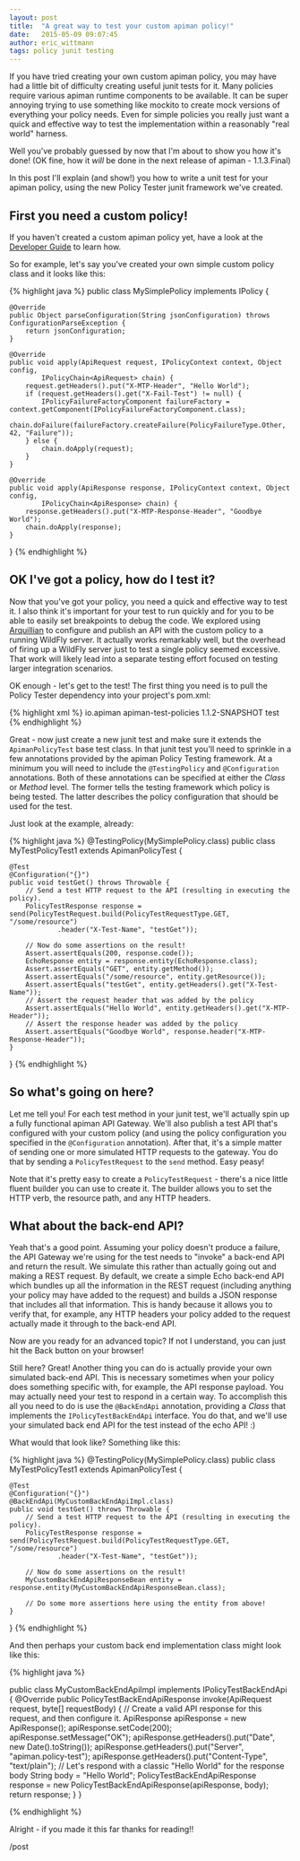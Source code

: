 ```yaml
---
layout: post
title:  "A great way to test your custom apiman policy!"
date:   2015-05-09 09:07:45
author: eric_wittmann
tags: policy junit testing
---
```


If you have tried creating your own custom apiman policy, you may have had a little bit of
difficulty creating useful junit tests for it.  Many policies require various apiman
runtime components to be available.  It can be super annoying trying to use something like
mockito to create mock versions of everything your policy needs.  Even for simple policies
you really just want a quick and effective way to test the implementation within a
reasonably "real world" harness.

Well you've probably guessed by now that I'm about to show you how it's done!  (OK fine,
how it *will* be done in the next release of apiman - 1.1.3.Final)

<!--more-->

In this post I'll explain (and show!) you how to write a unit test for your apiman
policy, using the new Policy Tester junit framework we've created.  

## First you need a custom policy!

If you haven't created a custom apiman policy yet, have a look at the
[Developer Guide](https://www.apiman.io/latest/developer-guide.html#_plugins) to
learn how.

So for example, let's say you've created your own simple custom policy class and it
looks like this:

{% highlight java %}
public class MySimplePolicy implements IPolicy {

    @Override
    public Object parseConfiguration(String jsonConfiguration) throws ConfigurationParseException {
        return jsonConfiguration;
    }

    @Override
    public void apply(ApiRequest request, IPolicyContext context, Object config,
            IPolicyChain<ApiRequest> chain) {
        request.getHeaders().put("X-MTP-Header", "Hello World");
        if (request.getHeaders().get("X-Fail-Test") != null) {
            IPolicyFailureFactoryComponent failureFactory = context.getComponent(IPolicyFailureFactoryComponent.class);
            chain.doFailure(failureFactory.createFailure(PolicyFailureType.Other, 42, "Failure"));
        } else {
            chain.doApply(request);
        }
    }

    @Override
    public void apply(ApiResponse response, IPolicyContext context, Object config,
            IPolicyChain<ApiResponse> chain) {
        response.getHeaders().put("X-MTP-Response-Header", "Goodbye World");
        chain.doApply(response);
    }
}
{% endhighlight %}

## OK I've got a policy, how do I test it?

Now that you've got your policy, you need a quick and effective way to test it.  I also
think it's important for your test to run quickly and for you to be able to easily set
breakpoints to debug the code.  We explored using [Arquillian](https://arquillian.org/)
to configure and publish an API with the custom policy to a running WildFly server.
It actually works remarkably well, but the overhead of firing up a WildFly server just
to test a single policy seemed excessive.  That work will likely lead into a separate
testing effort focused on testing larger integration scenarios.

OK enough - let's get to the test!  The first thing you need is to pull the Policy
Tester dependency into your project's pom.xml:

{% highlight xml %}
<dependency>
   <groupId>io.apiman</groupId>
   <artifactId>apiman-test-policies</artifactId>
   <version>1.1.2-SNAPSHOT</version>
   <scope>test</scope>
</dependency>
{% endhighlight %}

Great - now just create a new junit test and make sure it extends the `ApimanPolicyTest`
base test class.  In that junit test you'll need to sprinkle in a few annotations
provided by the apiman Policy Testing framework.  At a minimum you will need to
include the `@TestingPolicy` and `@Configuration` annotations.  Both of these annotations
can be specified at either the *Class* or *Method* level. The former tells the testing
framework which policy is being tested.  The latter describes the policy configuration
that should be used for the test.

Just look at the example, already:

{% highlight java %}
@TestingPolicy(MySimplePolicy.class)
public class MyTestPolicyTest1 extends ApimanPolicyTest {

    @Test
    @Configuration("{}")
    public void testGet() throws Throwable {
        // Send a test HTTP request to the API (resulting in executing the policy).
        PolicyTestResponse response = send(PolicyTestRequest.build(PolicyTestRequestType.GET, "/some/resource")
                .header("X-Test-Name", "testGet"));

        // Now do some assertions on the result!
        Assert.assertEquals(200, response.code());
        EchoResponse entity = response.entity(EchoResponse.class);
        Assert.assertEquals("GET", entity.getMethod());
        Assert.assertEquals("/some/resource", entity.getResource());
        Assert.assertEquals("testGet", entity.getHeaders().get("X-Test-Name"));
        // Assert the request header that was added by the policy
        Assert.assertEquals("Hello World", entity.getHeaders().get("X-MTP-Header"));
        // Assert the response header was added by the policy
        Assert.assertEquals("Goodbye World", response.header("X-MTP-Response-Header"));
    }

}
{% endhighlight %}

## So what's going on here?

Let me tell you!  For each test method in your junit test, we'll actually spin up a fully
functional apiman API Gateway.  We'll also publish a test API that's configured with
your custom policy (and using the policy configuration you specified in the `@Configuration`
annotation).  After that, it's a simple matter of sending one or more simulated HTTP
requests to the gateway.  You do that by sending a `PolicyTestRequest` to the `send` method.
Easy peasy!

Note that it's pretty easy to create a `PolicyTestRequest` - there's a nice little fluent
builder you can use to create it.  The builder allows you to set the HTTP verb, the resource
path, and any HTTP headers.

## What about the back-end API?

Yeah that's a good point.  Assuming your policy doesn't produce a failure, the API Gateway
we're using for the test needs to "invoke" a back-end API and return the result.  We
simulate this rather than actually going out and making a REST request.  By default, we
create a simple Echo back-end API which bundles up all the information in the REST
request (including anything your policy may have added to the request) and builds a JSON
response that includes all that information.  This is handy because it allows you to
verify that, for example, any HTTP headers your policy added to the request actually
made it through to the back-end API.

Now are you ready for an advanced topic?  If not I understand, you can just hit the Back
button on your browser!

Still here?  Great!  Another thing you can do is actually provide your own simulated
back-end API.  This is necessary sometimes when your policy does something
specific with, for example, the API response payload.  You may actually need your
test to respond in a certain way.  To accomplish this all you need to do is use the
`@BackEndApi` annotation, providing a *Class* that implements the
`IPolicyTestBackEndApi` interface.  You do that, and we'll use your simulated
back end API for the test instead of the echo API!  :)

What would that look like?  Something like this:

{% highlight java %}
@TestingPolicy(MySimplePolicy.class)
public class MyTestPolicyTest1 extends ApimanPolicyTest {

    @Test
    @Configuration("{}")
    @BackEndApi(MyCustomBackEndApiImpl.class)
    public void testGet() throws Throwable {
        // Send a test HTTP request to the API (resulting in executing the policy).
        PolicyTestResponse response = send(PolicyTestRequest.build(PolicyTestRequestType.GET, "/some/resource")
                .header("X-Test-Name", "testGet"));

        // Now do some assertions on the result!
        MyCustomBackEndApiResponseBean entity = response.entity(MyCustomBackEndApiResponseBean.class);

        // Do some more assertions here using the entity from above!
    }

}
{% endhighlight %}

And then perhaps your custom back end implementation class might look like this:

{% highlight java %}

public class MyCustomBackEndApiImpl implements IPolicyTestBackEndApi {
    @Override
    public PolicyTestBackEndApiResponse invoke(ApiRequest request, byte[] requestBody) {
        // Create a valid API response for this request, and then configure it.
        ApiResponse apiResponse = new ApiResponse();
        apiResponse.setCode(200);
        apiResponse.setMessage("OK");
        apiResponse.getHeaders().put("Date", new Date().toString());
        apiResponse.getHeaders().put("Server", "apiman.policy-test");
        apiResponse.getHeaders().put("Content-Type", "text/plain");
        // Let's respond with a classic "Hello World" for the response body
        String body = "Hello World";
        PolicyTestBackEndApiResponse response = new PolicyTestBackEndApiResponse(apiResponse, body);
        return response;
    }
}

{% endhighlight %}


Alright - if you made it this far thanks for reading!!

/post
